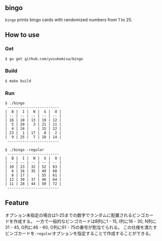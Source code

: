 ## bingo
`bingo` prints bingo cards with randomized numbers from 1 to 25.

## How to use
### Get
```
$ go get github.com/yusukemisa/bingo
```

### Build
```
$ make build
```

### Run

```
$ ./bingo
 ------------------------
|  B |  I |  N |  G |  O |
| -- | -- | -- | -- | -- |
| 16 | 10 | 13 | 19 | 12 |
|  5 | 20 |  3 | 21 | 11 |
|  4 | 24 |    | 15 | 22 |
| 23 |  1 | 17 |  8 |  2 |
|  9 | 25 |  7 | 18 | 14 |
 ------------------------

$ ./bingo -regular
 ------------------------
|  B |  I |  N |  G |  O |
| -- | -- | -- | -- | -- |
| 10 | 23 | 32 | 52 | 63 |
|  6 | 16 | 35 | 49 | 68 |
|  8 | 17 |    | 55 | 61 |
| 12 | 30 | 37 | 46 | 64 |
| 11 | 28 | 44 | 50 | 72 |
 ------------------------ 

```

## Feature
オプション未指定の場合は1-25までの数字でランダムに配置されるビンゴカードを作成する。
一方で一般的なビンゴカードはB列に1 - 15, I列に16 - 30, N列に31 - 45, G列に46 - 60, O列に61 - 75の番号が割当てられる。
この仕様を満たすビンゴカードを`-regular`オプションを指定することで作成することができる。
